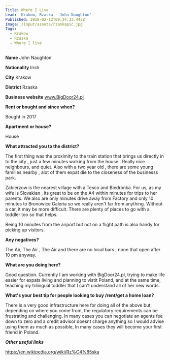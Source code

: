 ```yaml
---
Title: Where I Live
Lead: 'Krakow, Rzaska - John Naughton'
Published: 2018-02-12T09:34:33.443Z
Image: /input/assets/rzaskapic.jpg
Tags:
  - Krakow
  - Rzaska
  - Where I live
---
```

**Name** John Naughton

**Nationality** Irish

**City** Krakow

**District** Rzaska

**Business website** www.BigDoor24.pl

**Rent or bought and since when?**

Bought in 2017

**Apartment or house?**

House

**What attracted you to the district?**

The first thing was the proximity to the train station that brings us directly in to the city , just a few minutes walking from the house.. Really nice neighbours, and quiet. Also with a two year old , there are some young families nearby , alot of them expat die to the closeness of the businesss park.

Zabierzow is the nearest village with a Tesco and Biedronka. For us, as my wife is Slovakian , its great to be on the A4 within minutes for trips to her parents. We also are only minutes drive away from Factory and only 10 minutes to Bronowice Galeria so we really aren't far from anything. Without a car, it may be more difficult. There are plenty of places to go with a toddler too so that helps.

Being 10 minutes from the airport but not on a flight path is also handy for picking up visitors.

**Any negatives?**

The Air, The Air , The Air and there are no local bars , none that open after 10 pm anyway.

**What are you doing here?**

Good question. Currently I am working with BigDoor24.pl, trying to make life easier for expats living and planning to vistit Poland, and at the same time, teaching  my trilingual toddler that I can't understand all of her new words.

**What's your best tip for people looking to buy /rent/get a home loan?**

There is a very good infrastructure here for doing all of the above but, depending on where you come from, the regulatory requirements can be frustrating and challenging. In many cases you can negotiate an agents fee down to zero and a credit advisor doesnt charge anything so I would advise using them as much as possible, In many cases they will become your first friend in Poland.

**_Other useful links_**

https://en.wikipedia.org/wiki/Rz%C4%85ska
